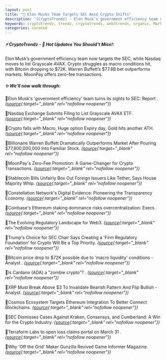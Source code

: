 ```yaml
---
layout: post
title: "🌌 Elon Musks Team Targets SEC Amid Crypto Shifts"
description: "[CryptoTrendz] - Elon Musk’s government efficiency team now targets the SEC, while Nasdaq moves to list Grayscale AVAX. Crypto struggles as macro conditions hit, with Bitcoin dropping to $72K. Warren Buffett’s $77.8B bet outperforms markets. MoonPay offers zero-fee transactions."
keywords: cryptotrendz, trendz, cryptotrends, web3trends, organic, Market, Ethereum, Digital, Warren, Analyst, JPMorgan, Cardano, SEC, Crypto
categories: curated
---
```


##### ⚡ CryptoTrendz - 📌 *Hot Updates You Should't Miss!:*

Elon Musk’s government efficiency team now targets the SEC, while Nasdaq moves to list Grayscale AVAX. Crypto struggles as macro conditions hit, with Bitcoin dropping to $72K. Warren Buffett’s $77.8B bet outperforms markets. MoonPay offers zero-fee transactions.

##### ✨ *We’ll now walk through:*


🔹Elon Musk's 'government efficiency' team turns its sights to SEC: Report . *([source](https://s.avyag.com/fp47){:target="_blank" rel="nofollow noopener"})*

🔹Nasdaq Exchange Submits Filing to List Grayscale AVAX ETF. *([source](https://s.avyag.com/t1co){:target="_blank" rel="nofollow noopener"})*

🔹Crypto falls with Macro, Huge option Expiry day, Gold hits another ATH. *([source](https://s.avyag.com/9dma){:target="_blank" rel="nofollow noopener"})*

🔹Billionaire Warren Buffett Dramatically Outperforms Market After Pouring $77,800,000,000 Into Familiar Stock. *([source](https://s.avyag.com/r738){:target="_blank" rel="nofollow noopener"})*

🔹MoonPay's Zero-Fee Promotion: A Game-Changer for Crypto Transactions. *([source](https://s.avyag.com/0poa){:target="_blank" rel="nofollow noopener"})*

🔹Stablecoin Bills Unfairly Box Out Foreign Issuers Like Tether, Says House Majority Whip. *([source](https://s.avyag.com/z81i){:target="_blank" rel="nofollow noopener"})*

🔹Constellation Network's Digital Evidence: Pioneering the Transparency Economy. *([source](https://s.avyag.com/r271){:target="_blank" rel="nofollow noopener"})*

🔹Coinbase's Ethereum staking dominance risks overcentralization: Execs . *([source](https://s.avyag.com/h9b4){:target="_blank" rel="nofollow noopener"})*

🔹The Evolving Regulatory Landscape for Web3. *([source](https://s.avyag.com/yofi){:target="_blank" rel="nofollow noopener"})*

🔹Trump's Choice for SEC Chair Says Creating a 'Firm Regulatory Foundation' for Crypto Will Be a Top Priority. *([source](https://s.avyag.com/da3x){:target="_blank" rel="nofollow noopener"})*

🔹Bitcoin price drop to $72K possible due to 'macro liquidity' conditions - Analyst . *([source](https://s.avyag.com/362i){:target="_blank" rel="nofollow noopener"})*

🔹Is Cardano (ADA) a "zombie crypto"? . *([source](https://s.avyag.com/fuyr){:target="_blank" rel="nofollow noopener"})*

🔹XRP Must Break Above $3 To Invalidate Bearish Pattern And Flip Bullish - Analyst. *([source](https://s.avyag.com/e866){:target="_blank" rel="nofollow noopener"})*

🔹Cosmos Ecosystem Targets Ethereum Integration To Better Connect Blockchains. *([source](https://s.avyag.com/c89f){:target="_blank" rel="nofollow noopener"})*

🔹SEC Dismisses Cases Against Kraken, Consensys, and Cumberland: A Win for the Crypto Industry. *([source](https://s.avyag.com/8ctw){:target="_blank" rel="nofollow noopener"})*

🔹Terraform Labs to open loss claims portal on March 31 . *([source](https://s.avyag.com/ne81){:target="_blank" rel="nofollow noopener"})*

🔹Why 'Off the Grid' Maker Gunzilla Revived Game Informer Magazine. *([source](https://s.avyag.com/l36k){:target="_blank" rel="nofollow noopener"})*
